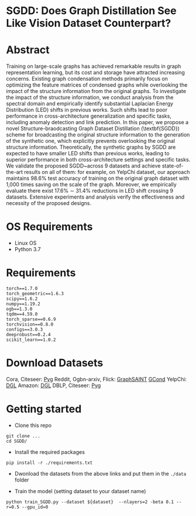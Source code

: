 # SGDD: Does Graph Distillation See Like Vision Dataset Counterpart?

# Abstract
Training on large-scale graphs has achieved remarkable results in graph representation learning, but its cost and storage have attracted increasing concerns. Existing graph condensation methods primarily focus on optimizing the feature matrices of condensed graphs while overlooking the impact of the structure information from the original graphs. To investigate the impact of the structure information, we conduct analysis from the spectral domain and empirically identify substantial Laplacian Energy Distribution (LED) shifts in previous works. Such shifts lead to poor performance in cross-architecture generalization and specific tasks, including anomaly detection and link prediction. In this paper, we propose a novel Structure-braodcasting Graph Dataset Distillation (\textbf{SGDD}) scheme for broadcasting the original structure information to the generation of the synthetic one, which explicitly prevents overlooking the original structure information. 
Theoretically, the synthetic graphs by SGDD are expected to have smaller LED shifts than previous works, leading to superior performance in both cross-architecture settings and specific tasks.
We validate the proposed SGDD~across 9 datasets and achieve state-of-the-art results on all of them: for example, on YelpChi dataset, our approach maintains 98.6\% test accuracy of training on the original graph dataset with 1,000 times saving on the scale of the graph. Moreover, we empirically evaluate there exist 17.6\% $\sim$ 31.4\% reductions in LED shift crossing 9 datasets. Extensive experiments and analysis verify the effectiveness and necessity of the proposed designs.

# OS Requirements
* Linux OS
* Python 3.7

# Requirements
```code
torch==1.7.0
torch_geometric==1.6.3
scipy==1.6.2
numpy==1.19.2
ogb==1.3.0
tqdm==4.59.0
torch_sparse==0.6.9
torchvision==0.8.0
configs==3.0.3
deeprobust==0.2.4
scikit_learn==1.0.2
```

# Download Datasets
Cora, Citeseer: [Pyg](https://pytorch-geometric.readthedocs.io/en/latest/generated/torch_geometric.datasets.Planetoid.html#torch_geometric.datasets.Planetoid)
Reddit, Ogbn-arxiv, Flick: [GraphSAINT](https://github.com/GraphSAINT/GraphSAINT) [GCond](https://github.com/ChandlerBang/GCond)
YelpChi: [DGL](https://docs.dgl.ai/en/latest/generated/dgl.data.FraudYelpDataset.html#dgl.data.FraudYelpDataset)
Amazon: [DGL](https://docs.dgl.ai/en/latest/generated/dgl.data.FraudAmazonDataset.html#dgl.data.FraudAmazonDataset)
DBLP, Citeseer: [Pyg](https://pytorch-geometric.readthedocs.io/en/latest/generated/torch_geometric.datasets.DBLP.html#torch_geometric.datasets.DBLP)


# Getting started
* Clone this repo
```
git clone ...
cd SGDD/
```
* Install the required packages
```
pip install -r ./requirements.txt
```
* Dwonload the datasets from the above links and put them in the `./data` folder

* Train the model (setting dataset to your dataset name)
```
python train_SGDD.py --dataset ${dataset}  --nlayers=2 -beta 0.1 --r=0.5 --gpu_id=0
```



